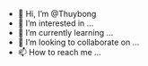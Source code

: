 - 👋 Hi, I’m @Thuybong
- 👀 I’m interested in ...
- 🌱 I’m currently learning ...
- 💞️ I’m looking to collaborate on ...
- 📫 How to reach me ...

<!---
Thuybong/Thuybong is a ✨ special ✨ repository because its `README.md` (this file) appears on your GitHub profile.
You can click the Preview link to take a look at your changes.
--->
